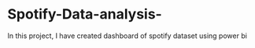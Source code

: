 # Spotify-Data-analysis-
In this project, I have created dashboard of spotify dataset using power bi 

